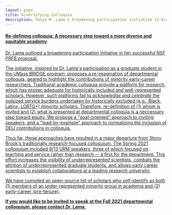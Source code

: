 ```yaml
---
layout: page
title: Diversifying Colloquia
description: Tanya M. Lama's broadening participation initiative to diversify and redefine colloquia
---
```

#### <u>Re-defining colloquia: A necessary step toward a more diverse and equitable academy<u>
Dr. Lama outlined a broadening participation initiative in her <a href="https://www.nsf.gov/awardsearch/showAward?AWD_ID=2010853&HistoricalAwards=false">successful NSF PRFB proposal</a>. 

The initiative, inspired by Dr. Lama's participation as a graduate student in the <a href="https://blogs.umass.edu/bridge/">UMass BRIDGE program</a>, proposes a re-imagination of departmental colloquia, geared to highlight the contributions of minority early-career researchers. Traditional academic colloquia provide a platform for research, which has proven adequate for historically included and well-represented scholars. However, such platforms fail to _acknowledge and celebrate_ the outsized service burdens undertaken by historically excluded (e.g., Black, Latinx, LGBTQ+) minority scholars. Therefore, re-definition of (1) whom is invited and (2) what is presented at departmental colloquia is a neccessary step toward equity. We propose a "goal-oriented" approach to inviting speakers, and a "lead-by-example" approach to normalizing the inclusion of DEIJ contributions in colloquia. 

Thus far, these approaches have resulted in a major departure from Stony Brook's traditionally research-focused colloquium. The Spring 2021 colloquium included 9/13 URM speakers, three of which focused on teaching and service rather than research -- a first for the department. This effort increases the visibility of underrepresented scientists, combats the attrition of underrepresented graduate students, and allows early career scientists to establish collaborations at a leading research university. 

We have compiled <a href="https://docs.google.com/document/d/1eR0Q8R1Dk2iPP__fIKWOqptL-5varoDixBTafnd8RLI/edit?usp=sharing">an open-source list of scholars</a> who self-identify as both (1) members of an under-represented minority group in academia and (2) early-career (pre-tenure). 
  
**If you would like to be invited to speak at the Fall 2021 departmental colloquium, please contact Dr. Lama.**

<!-- Note: this is how to write a comment in HTML. Everything in here won't show up on your webpage.-->

<!--
To increase the size of the title, use fewer # in front of the paper title.
To decrease the size of the title, use more #. 
To remove the italics, remove the * before and after the description
To remove the underline from the title, remove the <u> tags (<u> and </u>)
-->


